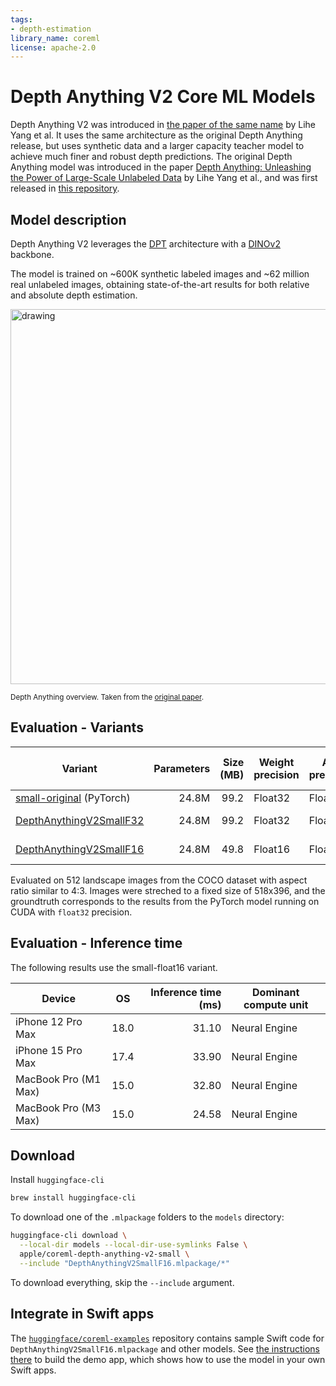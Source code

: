 ```yaml
---
tags:
- depth-estimation
library_name: coreml
license: apache-2.0
---
```


# Depth Anything V2 Core ML Models

Depth Anything V2 was introduced in [the paper of the same name](https://arxiv.org/abs/2406.09414) by Lihe Yang et al. It uses the same architecture as the original Depth Anything release, but uses synthetic data and a larger capacity teacher model to achieve much finer and robust depth predictions. The original Depth Anything model was introduced in the paper [Depth Anything: Unleashing the Power of Large-Scale Unlabeled Data](https://arxiv.org/abs/2401.10891) by Lihe Yang et al., and was first released in [this repository](https://github.com/LiheYoung/Depth-Anything).

## Model description

Depth Anything V2 leverages the [DPT](https://huggingface.co/docs/transformers/model_doc/dpt) architecture with a [DINOv2](https://huggingface.co/docs/transformers/model_doc/dinov2) backbone.

The model is trained on ~600K synthetic labeled images and ~62 million real unlabeled images, obtaining state-of-the-art results for both relative and absolute depth estimation.

<img src="https://huggingface.co/datasets/huggingface/documentation-images/resolve/main/transformers/model_doc/depth_anything_overview.jpg"
alt="drawing" width="600"/>

<small> Depth Anything overview. Taken from the <a href="https://arxiv.org/abs/2401.10891">original paper</a>.</small>

## Evaluation - Variants

| Variant                                                 | Parameters | Size (MB) | Weight precision | Act. precision | abs-rel error | abs-rel reference |
| ------------------------------------------------------- | ---------: | --------: | ---------------- | -------------- | ------------: | ----------------: |
| [small-original](https://huggingface.co/pcuenq/Depth-Anything-V2-Small-hf) (PyTorch)                                 |      24.8M |      99.2 | Float32          | Float32        |               |                   |
| [DepthAnythingV2SmallF32](DepthAnythingV2SmallF32.mlpackage) |      24.8M |      99.2 | Float32          | Float32        |        0.0072 |    small-original |
| [DepthAnythingV2SmallF16](DepthAnythingV2SmallF16.mlpackage) |      24.8M |      49.8 | Float16          | Float16        |        0.0089 |    small-original |

Evaluated on 512 landscape images from the COCO dataset with aspect ratio similar to 4:3. Images were streched to a fixed size of 518x396, and the groundtruth corresponds to the results from the PyTorch model running on CUDA with `float32` precision. 

## Evaluation - Inference time

The following results use the small-float16 variant.

| Device               | OS   | Inference time (ms) | Dominant compute unit |
| -------------------- | ---- | ------------------: | --------------------- |
| iPhone 12 Pro Max    | 18.0 |               31.10 | Neural Engine         |
| iPhone 15 Pro Max    | 17.4 |               33.90 | Neural Engine         |
| MacBook Pro (M1 Max) | 15.0 |               32.80 | Neural Engine         |
| MacBook Pro (M3 Max) | 15.0 |               24.58 | Neural Engine         |


## Download

Install `huggingface-cli`

```bash
brew install huggingface-cli
```

To download one of the `.mlpackage` folders to the `models` directory:

```bash
huggingface-cli download \
  --local-dir models --local-dir-use-symlinks False \
  apple/coreml-depth-anything-v2-small \
  --include "DepthAnythingV2SmallF16.mlpackage/*"
```

To download everything, skip the `--include` argument.

## Integrate in Swift apps

The [`huggingface/coreml-examples`](https://github.com/huggingface/coreml-examples/blob/main/depth-anything-example/README.md) repository contains sample Swift code for `DepthAnythingV2SmallF16.mlpackage` and other models. See [the instructions there](https://github.com/huggingface/coreml-examples/tree/main/depth-anything-example) to build the demo app, which shows how to use the model in your own Swift apps.
